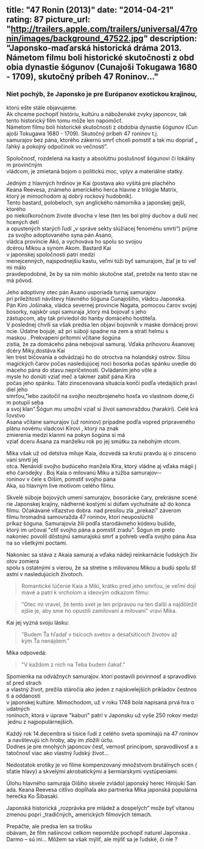 title: "47 Ronin (2013)"
date: "2014-04-21"
rating: 87
picture_url: "http://trailers.apple.com/trailers/universal/47ronin/images/background_47522.jpg"	
description: "Japonsko-­maďarská historická dráma 2013. Námetom filmu boli historické skutočnosti z obdobia dynastie šógunov (Cunajoši Tokugawa 1680 - 1709), skutočný príbeh 47 Roninov..."
---

### Niet pochýb, že Japonsko je pre Európanov exotickou krajinou, 

ktorú ešte stále objavujeme. Ak chceme pochopiť históriu, kultúru a náboženské zvyky japoncov, tak tento historický film tomu môže len napomôcť.
Námetom filmu boli historické skutočnosti z obdobia dynastie šógunov (Cunajoši Tokugawa 1680 - 1709). 
Skutočný príbeh 47 roninov t.j. samurajov bez pána, ktorého zákernú smrť chceli pomstiť a tak mu dopriať „ľahký a pokojný odpočinok vo večnosti".


Spoločnosť, rozdelená na kasty a absolútnu poslušnosť šógunovi či lokálnym provinčným vládcom, je zmietaná bojom o politickú moc, vplyv a materiálne statky.


Jedným z hlavných hrdinov je Kai (postava ako vyšitá pre plachého Keana Reevesa, známeho amerického herca hlavne z trilógie Matrix, ktorý je mimochodom aj dobrý rockový
hudobník). Tento bastard, polobeloch, syn anglického námorníka a japonskej gejši, ktorého po niekoľkoročnom živote divocha v lese (ten les bol plný duchov a duší nechcených detí
a opustených starých ľudí „v správe sekty slúžiacej fenoménu smrti“) prijme za svojho
adoptovaného syna pán Asano, vládca provincie Akó, a vychováva ho spolu so svojou
dcérou Mikou a synom Akom. Bastard Kai v japonskej spoločnosti patrí medzi
menejcenných, najspodnejšiu kastu, veľmi túži byť samurajom, žiaľ je to veľmi málo
pravdepodobné, že by sa ním mohlo skutočne stať, pretože na tento stav nemá pôvod.

Jeho adoptívny otec pán Asano usporiada turnaj samurajov
pri príležitosti návštevy hlavného šóguna Cunajošiho, vládcu Japonska.
Pán Kiro Jošinaka, vládca severnej provincie Nagata, pomocou čarov svojej bosorky,
najskôr uspí samuraja ,ktorý má bojovať s jeho
zástupcom, aby tak priviedol do hanby domáceho hostiteľa.
V poslednej chvíli sa však predsa len objaví bojovník v maske domácej provincie. Údatne
bojuje, až pri súboji spadne na zem a stratí helmu s maskou . Prekvapení prítomní včítane šogúna
zistia, že za domáceho pána nebojoval samuraj. Vďaka príhovoru Asanovej dcéry
Miky,dostáva Kai len trest bičovania a odvádzajú ho do otroctva na holandský ostrov. Silou
magických čarov počas nasledujúcej noci bosorka počas spánku uvedie domáceho pána
do stavu nepríčetnosti. Ovládaním jeho vôle a mysle ho donúti vziať meč a takmer zabiť pána Kira
počas jeho spánku. Táto zinscenovaná situácia končí podľa vtedajších pravidiel jeho
smrťou,"lebo zaútočil na svojho neozbrojeneho hosťa vo vlastnom dome,čím potupil seba
a svoj klan".Šógun mu umožní vziať si život samovraždou (harakiri). Celé kráľovstvo
Asana včítane samurajov (už roninov) pripadne podľa vopred pripraveného plánu
novému vladcovi Kirovi , ktorý na znak zmierenia medzi klanmi na pokyn šogúna si má 
vziať dceru Asana za manželku rok po jej smútku za nebohým otcom.

Mika však už od detstva miluje Kaia, dozvedá sa krutú pravdu aj o zinscenovaní smrti jej
otca. Nenávidí svojho budúceho manžela Kira, ktorý vládne aj vďaka mágii jeho čarodejky .
Boj Kaia o milovanú Miku a túžba samurajov-­roninov v čele s Oišim, pomstiť svojho pána
Aka, sú hlavným live motívom celého filmu.

Skvelé súboje bojových umení samurajov, bosorácke čary, prekrásne scenérie Japonskej
krajiny, nádherné kostými si dúfam vychutnáte až do konca filmu. Očakávané víťazstvo dobra 
nad presilou zla „prekazí" záverom filmu hromadná samovražda 47 roninov, ktorí neuposlúchli
príkaz šóguna. Samurajovia žili podľa starodávneho kódexu bušido, 
ktorý im určoval "ctiť svojho pána a pomstiť zradu".
Šógun im preto nakoniec povolil dôstojnú samurajskú smrť a pohreb vedľa svojho pána Asana
so všetkými poctami.

Nakoniec sa stáva z Akaia samuraj a vďaka nádeji reinkarnácie ľudských životov zomiera
spolu s ostatnými s vierou, že sa stretne s milovanou Mikou a budú spolu šťastní v
nasledujúcich životoch.

>Romantické lúčenie Kaia a Miki, krátko pred jeho smrťou, je veľmi dojímavé a patrí k
vrcholom a ideovým odkazom filmu:

>"Otec mi vravel, že tento svet je len prípravou na ten ďalší a najdôležitejšie je, aby sme
ho opustili zamilovaní a milovaní" vraví Mika. 

Kai jej vyzná svoju lásku:
 
>"Budem Ťa hľadať v tisícoch svetov a desaťsitícoch životov až
kým Ťa nenájdem."


Mika odpovedá:

>"V každom z nich na Teba budem čakať."

Spomienka na odvážnych samurajov. ktorí postavili povinnosť a spravodlivosť pred strach
a vlastný život, prežila stáročia ako jeden z najskvelejších príkladov čestnosti a oddanosti
v japonskej kultúre. Mimochodom, už v roku 1748 bola napísaná prvá hra o udatných
roninoch, ktorá v úprave "kaburi" patrí v Japonsku už vyše 250 rokov medzi jednu
z najpopulárnejších.

Každý rok 14.decembra si tisíce ľudí z celého sveta spomínajú na 47 roninov a
navštevujú ich hroby, aby im zložili úctu.
Dodnes je pre mnohých japoncov česť, vernosť princípom, spravodlivosť a statočnosť
viac ako vlastný ľudský život...

Nedostatok erotiky je vo filme kompenzovaný množstvom brutálnych scén (sťatie hlavy)
a skvelými akrobatickými a šermiarskymi vystúpeniami.

Úlohu hlavného samuraja Oišiho skvele zvládol japonský herec Hirojuki Sanada.
Keana Reevesa citlivo dopĺňala ako partnerka Mika japonská populárna herečka Ko Šibasaki.

Japonská historická „rozprávka pre mládež a dospelých“ može byť vítanou zmenou popri
„tradičných„ amerických filmových témach. 

Prepáčte, ale predsa len sa trošku obávam, že film našincovi celkom nepomôže pochopiť naturel Japonska . 
Darmo – sú iní...
Môžem sa však mýliť, ale mýliť sa je ľudské, či nie ?
